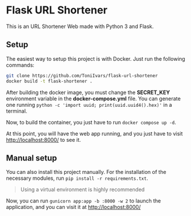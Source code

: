# Flask URL Shortener
This is an URL Shortener Web made with Python 3 and Flask.

## Setup

The easiest way to setup this project is with Docker. Just run the following commands:

```bash
git clone https://github.com/ToniIvars/flask-url-shortener
docker build -t flask-shortener .
```

After building the docker image, you must change the **SECRET_KEY** environment variable in the **docker-compose.yml** file.
You can generate one running `python -c 'import uuid; print(uuid.uuid4().hex)'` in a terminal.

Now, to build the container, you just have to run `docker compose up -d`.

At this point, you will have the web app running, and you just have to visit [http://localhost:8000/](http://localhost:8000) to see it.

## Manual setup

You can also install this project manually. For the installation of the necessary modules, run `pip install -r requirements.txt`.

> Using a virtual environment is highly recommended

Now, you can run `gunicorn app:app -b :8000 -w 2` to launch the application, and you can visit it at [http://localhost:8000/](http://localhost:8000)
